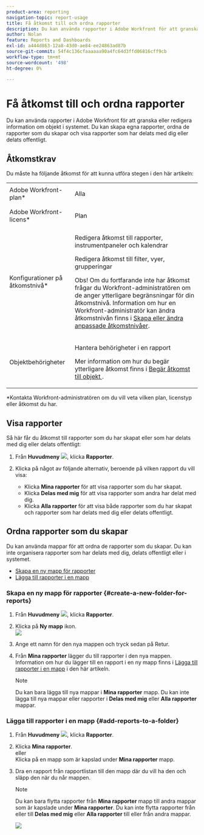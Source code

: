 ```yaml
---
product-area: reporting
navigation-topic: report-usage
title: Få åtkomst till och ordna rapporter
description: Du kan använda rapporter i Adobe Workfront för att granska eller redigera information om objekt i systemet. Du kan skapa egna rapporter, ordna de rapporter som du skapar och visa rapporter som har delats med dig eller delats offentligt.
author: Nolan
feature: Reports and Dashboards
exl-id: a444d863-12a8-43d0-ae84-ee24863ad87b
source-git-commit: 54f4c136cfaaaaaa90a4fc64d3ffd06816cff9cb
workflow-type: tm+mt
source-wordcount: '498'
ht-degree: 0%

---
```


# Få åtkomst till och ordna rapporter

Du kan använda rapporter i Adobe Workfront för att granska eller redigera information om objekt i systemet. Du kan skapa egna rapporter, ordna de rapporter som du skapar och visa rapporter som har delats med dig eller delats offentligt.

## Åtkomstkrav

Du måste ha följande åtkomst för att kunna utföra stegen i den här artikeln:

<table style="table-layout:auto"> 
 <col> 
 <col> 
 <tbody> 
  <tr> 
   <td role="rowheader">Adobe Workfront-plan*</td> 
   <td> <p>Alla</p> </td> 
  </tr> 
  <tr> 
   <td role="rowheader">Adobe Workfront-licens*</td> 
   <td> <p>Plan </p> </td> 
  </tr> 
  <tr> 
   <td role="rowheader">Konfigurationer på åtkomstnivå*</td> 
   <td> <p>Redigera åtkomst till rapporter, instrumentpaneler och kalendrar</p> <p>Redigera åtkomst till filter, vyer, grupperingar</p> <p>Obs! Om du fortfarande inte har åtkomst frågar du Workfront-administratören om de anger ytterligare begränsningar för din åtkomstnivå. Information om hur en Workfront-administratör kan ändra åtkomstnivån finns i <a href="../../../administration-and-setup/add-users/configure-and-grant-access/create-modify-access-levels.md" class="MCXref xref">Skapa eller ändra anpassade åtkomstnivåer</a>.</p> </td> 
  </tr> 
  <tr> 
   <td role="rowheader">Objektbehörigheter</td> 
   <td> <p>Hantera behörigheter i en rapport</p> <p>Mer information om hur du begär ytterligare åtkomst finns i <a href="../../../workfront-basics/grant-and-request-access-to-objects/request-access.md" class="MCXref xref">Begär åtkomst till objekt </a>.</p> </td> 
  </tr> 
 </tbody> 
</table>

&#42;Kontakta Workfront-administratören om du vill veta vilken plan, licenstyp eller åtkomst du har.

## Visa rapporter

Så här får du åtkomst till rapporter som du har skapat eller som har delats med dig eller delats offentligt:

1. Från **Huvudmeny** ![](assets/main-menu-icon.png), klicka **Rapporter**.

1. Klicka på något av följande alternativ, beroende på vilken rapport du vill visa:

   * Klicka **Mina rapporter** för att visa rapporter som du har skapat.
   * Klicka **Delas med mig** för att visa rapporter som andra har delat med dig.
   * Klicka **Alla rapporter** för att visa både rapporter som du har skapat och rapporter som har delats med dig eller delats offentligt.

## Ordna rapporter som du skapar

Du kan använda mappar för att ordna de rapporter som du skapar. Du kan inte organisera rapporter som har delats med dig, delats offentligt eller i systemet.

* [Skapa en ny mapp för rapporter](#create-a-new-folder-for-reports)
* [Lägga till rapporter i en mapp](#add-reports-to-a-folder)

### Skapa en ny mapp för rapporter {#create-a-new-folder-for-reports}

1. Från **Huvudmeny** ![](assets/main-menu-icon.png), klicka **Rapporter**.

1. Klicka på **Ny mapp** ikon.\
   ![](assets/nwe-new-folder-350x346.png)

1. Ange ett namn för den nya mappen och tryck sedan på Retur.
1. Från **Mina rapporter** lägger du till rapporter i den nya mappen.\
   Information om hur du lägger till en rapport i en ny mapp finns i [Lägga till rapporter i en mapp](#add-reports-to-a-folder) i den här artikeln.

   >[!NOTE]
   >
   >Du kan bara lägga till nya mappar i **Mina rapporter** mapp. Du kan inte lägga till nya mappar eller rapporter i **Delas med mig** eller **Alla rapporter** mappar.

### Lägga till rapporter i en mapp {#add-reports-to-a-folder}

1. Från **Huvudmeny** ![](assets/main-menu-icon.png), klicka **Rapporter**.

1. Klicka **Mina rapporter**.\
   eller\
   Klicka på en mapp som är kapslad under **Mina rapporter** mapp.

1. Dra en rapport från rapportlistan till den mapp där du vill ha den och släpp den när du når mappen.

   >[!NOTE]
   >
   >Du kan bara flytta rapporter från **Mina rapporter** mapp till andra mappar som är kapslade under **Mina rapporter**. Du kan inte flytta rapporter från eller till **Delas med mig** eller **Alla rapporter** till eller från andra mappar.

   ![](assets/nwe-drag-report-to-folder-350x292.png)
